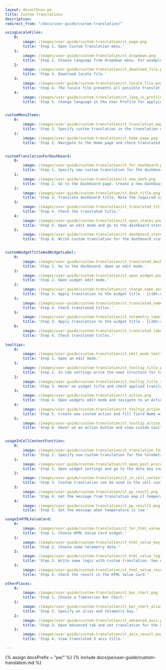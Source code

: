 ```yaml
---
layout: docwithnav-pe
title: Custom Translations
description: 
redirect_from: "/docs/user-guide/custom-translation/"

usingLocaleFiles:
    0:
        image: /images/user-guide/custom-translation/ct_page.png
        title: 'Step 1. Open Custom Translation menu.'
    1:
        image: /images/user-guide/custom-translation/ct_dropdown.png
        title: 'Step 2. Choose language from dropdown menu. For example, Italian.'
    2:
        image: /images/user-guide/custom-translation/ct_download_file.png
        title: 'Step 3. Download locale file.'
    3:
        image: /images/user-guide/custom-translation/ct_locale_file.png
        title: 'Step 4. The locale file presents all possible translations for the chosen language.'
    4:
        image: /images/user-guide/custom-translation/ct_lang_in_profile.png
        title: 'Step 5. Change language in the User Profile for applying settings.'


customMenuItems:
    0:
        image: /images/user-guide/custom-translation/ct_translation_map.png
        title: 'Step 1. Specify custom translation in the translation map.'
    1:
        image: /images/user-guide/custom-translation/ct_home_page.png
        title: 'Step 2. Navigate to the Home page and check translated menu.'


customTranslationForDashboard:
    0:
        image: /images/user-guide/custom-translation/ct_for_dashboard.png
        title: 'Step 1. Specify new custom translation for the dashboard and widgets.'
    1:
        image: /images/user-guide/custom-translation/ct_new_dash.png
        title: 'Step 2. Go to the Dashboard page. Create a new dashboard or chose an existing one. Open the dashboard menu.'
    2:
        image: /images/user-guide/custom-translation/ct_dash_title.png
        title: 'Step 3. Translate dashboard title. Note the required syntax: {i18n:custom.my-dashboard.title}.'
    3:
        image: /images/user-guide/custom-translation/ct_translated_title.png
        title: 'Step 4. Check the translated title.'
    4:
        image: /images/user-guide/custom-translation/ct_open_states.png
        title: 'Step 5. Open an edit mode and go to the dashboard state configurations.'
    5:
        image: /images/user-guide/custom-translation/ct_dashboard_state.png
        title: 'Step 6. Write custom translation for the dashboard state name.'


customWidgetTitleAndWidgetLabel:
    0:
        image: /images/user-guide/custom-translation/ct_translated_dash_title.png
        title: 'Step 1. Go to the dashboard. Open an edit mode.'
    1:
        image: /images/user-guide/custom-translation/ct_open_widget.png
        title: 'Step 2. Open widget edit mode.'
    2:
        image: /images/user-guide/custom-translation/ct_change_name_and_label.png
        title: 'Step 3. Apply translation to the widget title - {i18n:custom.my-widget.name}, and entity label column title - {i18n:custom.my-widget.label-text}.'
    3:
        image: /images/user-guide/custom-translation/ct_translated_name_and_title.png
        title: 'Step 4. Check translated titles.'
    5:
        image: /images/user-guide/custom-translation/ct_telemetry_label.png
        title: 'Step 3. Apply translation to the widget title - {i18n:custom.my-widget.name}, and entity label column title - {i18n:custom.my-widget.label-text}.'
    6:
        image: /images/user-guide/custom-translation/ct_translated_label.png
        title: 'Step 4. Check translated titles.'
    
tooltips:
    0:
        image: /images/user-guide/custom-translation/ct_edit_mode_tooltip.png
        title: 'Step 1. Open an edit mode.'
    1:
        image: /images/user-guide/custom-translation/ct_tooltip_title.png
        title: 'Step 2. In tab settings write the newt structure for tooltip title - {i18n:custom.my-widget.name}. Save it.'
    2:
        image: /images/user-guide/custom-translation/ct_tooltip_title_result.png
        title: 'Step 3. Hover on widget title and check applied translation.'
    3:
        image: /images/user-guide/custom-translation/ct_action.png
        title: 'Step 4. Open widgets edit mode and navigate to an Action tab.'
    4:
        image: /images/user-guide/custom-translation/ct_tooltip_action.png
        title: 'Step 5. Create new custom action and fill field Name with {i18n:custom.my-widget.label-text}. Apply changes.'
    5:
        image: /images/user-guide/custom-translation/ct_tooltip_action_result.png
        title: 'Step 6. Hover on an action button and view custom tooltip.'


usageInCellContentFunction:
    0:
        image: /images/user-guide/custom-translation/ct_translation_for_telemetry.png
        title: 'Step 1. Specify new custom translation for the telemetry data.'
    1:
        image: /images/user-guide/custom-translation/ct_open_post_processing.png
        title: 'Step 2. Open widget settings and go to the data key configuration.'
    2:
        image: /images/user-guide/custom-translation/ct_in_cell_content_function.png
        title: 'Step 3. Custom translation can be used in the cell content function in such widgets as Entity Table, Timeseries table and Alarms table. JavaScript code requires quotes for the i18n.'
    3:
        image: /images/user-guide/custom-translation/ct_pp_result.png
        title: 'Step 4. Get the message from translation map if temperature is high.'
    4:
        image: /images/user-guide/custom-translation/ct_pp_result2.png
        title: 'Step 5. Get the message when temperature is low.'

usageInHTMLValueCard:
    0:
        image: /images/user-guide/custom-translation/ct_for_html_value_card.png
        title: 'Step 1. Choose HTML Value Card widget.'
    1:
        image: /images/user-guide/custom-translation/ct_html_value_key.png
        title: 'Step 2. Choose some telemetry data.'
    2:
        image: /images/user-guide/custom-translation/ct_html_value_logic.png
        title: 'Step 3. Write some logic with custom translation. See example below.'
    3:
        image: /images/user-guide/custom-translation/ct_html_value_result.png
        title: 'Step 4. Check the result in the HTML Value Card.'

otherPlaces:
    0:
        image: /images/user-guide/custom-translation/ct_bar_chart.png
        title: 'Step 1. Choose a Timeseries Bar Chart.'
    1:
        image: /images/user-guide/custom-translation/ct_bar_chart_alias.png
        title: 'Step 2. Specify an alias and telemetry key.'
    2:
        image: /images/user-guide/custom-translation/ct_advanced_axis.png
        title: 'Step 3. Open Advanced tab and set translation for the X axis title - {i18n:custom.my-widget.name}. Save all settings.'
    3:
        image: /images/user-guide/custom-translation/ct_axis_result.png
        title: 'Step 4. View translated X axis title.'

---
```


{% assign docsPrefix = "pe/" %}
{% include docs/pe/user-guide/custom-translation.md %}

